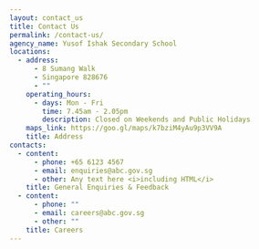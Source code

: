 ```yaml
---
layout: contact_us
title: Contact Us
permalink: /contact-us/
agency_name: Yusof Ishak Secondary School
locations:
  - address:
      - 8 Sumang Walk
      - Singapore 828676
      - ""
    operating_hours:
      - days: Mon - Fri
        time: 7.45am - 2.05pm
        description: Closed on Weekends and Public Holidays
    maps_link: https://goo.gl/maps/k7bziM4yAu9p3VV9A
    title: Address
contacts:
  - content:
      - phone: +65 6123 4567
      - email: enquiries@abc.gov.sg
      - other: Any text here <i>including HTML</i>
    title: General Enquiries & Feedback
  - content:
      - phone: ""
      - email: careers@abc.gov.sg
      - other: ""
    title: Careers
---
```

